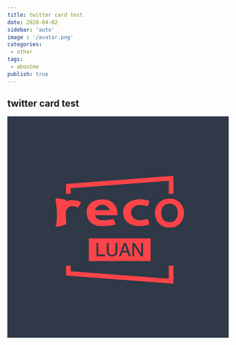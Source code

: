 ```yaml
---
title: twitter card test
date: 2020-04-02
sidebar: 'auto'
image : '/avatar.png'
categories:
 - other
tags:
 - aboutme
publish: true
---
```



## twitter card test
![avatar.png](../../.vuepress/public/avatar.png)